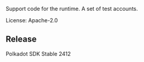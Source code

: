 Support code for the runtime. A set of test accounts.

License: Apache-2.0


## Release

Polkadot SDK Stable 2412
